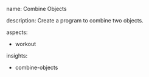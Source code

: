 name: Combine Objects

description: Create a program to combine two objects.

aspects:
  - workout

insights:
  - combine-objects